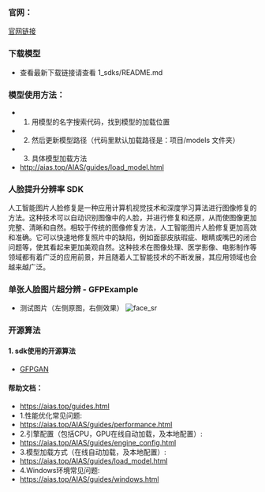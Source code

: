 ### 官网：
[官网链接](https://www.aias.top/)

### 下载模型
- 查看最新下载链接请查看 1_sdks/README.md

### 模型使用方法：
- 1. 用模型的名字搜索代码，找到模型的加载位置
- 2. 然后更新模型路径（代码里默认加载路径是：项目/models 文件夹）
- 3. 具体模型加载方法
- http://aias.top/AIAS/guides/load_model.html

### 人脸提升分辨率 SDK
人工智能图片人脸修复是一种应用计算机视觉技术和深度学习算法进行图像修复的方法。这种技术可以自动识别图像中的人脸，并进行修复和还原，从而使图像更加完整、清晰和自然。相较于传统的图像修复方法，人工智能图片人脸修复更加高效和准确。它可以快速地修复照片中的缺陷，例如面部皮肤瑕疵、眼睛或嘴巴的闭合问题等，使其看起来更加美观自然。这种技术在图像处理、医学影像、电影制作等领域都有着广泛的应用前景，并且随着人工智能技术的不断发展，其应用领域也会越来越广泛。

### 单张人脸图片超分辨 - GFPExample
- 测试图片（左侧原图，右侧效果）
  ![face_sr](https://aias-home.oss-cn-beijing.aliyuncs.com/AIAS/face_sdk/images/single_face_sr.png)


### 开源算法
#### 1. sdk使用的开源算法
- [GFPGAN](https://github.com/TencentARC/GFPGAN)


#### 帮助文档：
- https://aias.top/guides.html
- 1.性能优化常见问题:
- https://aias.top/AIAS/guides/performance.html
- 2.引擎配置（包括CPU，GPU在线自动加载，及本地配置）:
- https://aias.top/AIAS/guides/engine_config.html
- 3.模型加载方式（在线自动加载，及本地配置）:
- https://aias.top/AIAS/guides/load_model.html
- 4.Windows环境常见问题:
- https://aias.top/AIAS/guides/windows.html